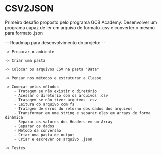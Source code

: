 # CSV2JSON

Primeiro desafio proposto pelo programa GCB Academy: Desenvolver um programa capaz de ler um arquivo de formato .csv e converter o mesmo para formato .json


-- Roadmap para desenvolvimento do projeto: --

    -> Preparar o ambiente

    -> Criar uma pasta

    -> Colocar os arquivos CSV na pasta "Data"

    -> Pensar nos métodos e estruturar a Classe

    -> Começar pelos métodos
        - Tratagem se não existir o diretório
        - Acessar o diretório com os arquivos .csv
        - Tratagem se não tiver arquivos .csv
        - Leitura do arquivo com fs
        - Tratagem de erros do retorno dos dados dos arquivos
        - Transformar em uma string e separar eles em arrays de forma dinâmica
        - Separar os valores dos Headers em um Array
        - Separar os dados
        - Método da conversão
        - Criar uma pasta de output
        - Criar e escrever os arquivo .json

    -> Testes

